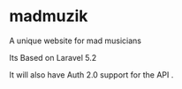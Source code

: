# madmuzik
A unique website for mad musicians

Its Based on Laravel 5.2 

It will also have Auth 2.0 support for the API .
